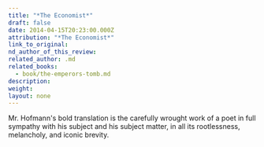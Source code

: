 ```yaml
---
title: "*The Economist*"
draft: false
date: 2014-04-15T20:23:00.000Z
attribution: "*The Economist*"
link_to_original:
nd_author_of_this_review:
related_author: .md
related_books:
  - book/the-emperors-tomb.md
description:
weight:
layout: none
---
```

Mr. Hofmann's bold translation is the carefully wrought work of a poet in full sympathy with his subject and his subject matter, in all its rootlessness, melancholy, and iconic brevity.

